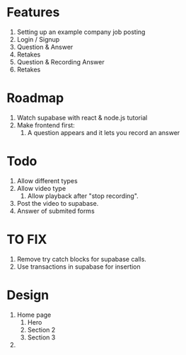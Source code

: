 # Features
1. Setting up an example company job posting
2. Login / Signup
3. Question & Answer
4. Retakes
5. Question & Recording Answer
6. Retakes

# Roadmap
1. Watch supabase with react & node.js tutorial
2. Make frontend first:
   1. A question appears and it lets you record an answer


# Todo
1. Allow different types
2. Allow video type
   1. Allow playback after "stop recording".
3. Post the video to supabase.
4. Answer of submited forms


# TO FIX
1. Remove try catch blocks for supabase calls. 
2. Use transactions in supabase for insertion



# Design
1. Home page
   1. Hero
   2. Section 2
   3. Section 3
2. 

